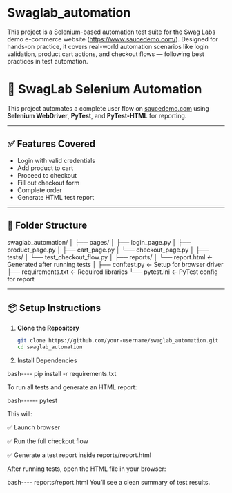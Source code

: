 # Swaglab_automation
This project is a Selenium-based automation test suite for the Swag Labs demo e-commerce website (https://www.saucedemo.com/). Designed for hands-on practice, it covers real-world automation scenarios like login validation, product cart actions, and checkout flows — following best practices in test automation.

# 🧪 SwagLab Selenium Automation

This project automates a complete user flow on [saucedemo.com](https://www.saucedemo.com) using **Selenium WebDriver**, **PyTest**, and **PyTest-HTML** for reporting.

---

## ✅ Features Covered

- Login with valid credentials
- Add product to cart
- Proceed to checkout
- Fill out checkout form
- Complete order
- Generate HTML test report

---

## 📁 Folder Structure

swaglab_automation/
│
├── pages/
│ ├── login_page.py
│ ├── product_page.py
│ ├── cart_page.py
│ └── checkout_page.py
│
├── tests/
│ └── test_checkout_flow.py
│
├── reports/
│ └── report.html ← Generated after running tests
│
├── conftest.py ← Setup for browser driver
├── requirements.txt ← Required libraries
└── pytest.ini ← PyTest config for report

---

## 📦 Setup Instructions

1. **Clone the Repository**
   ```bash
   git clone https://github.com/your-username/swaglab_automation.git
   cd swaglab_automation

2. Install Dependencies

bash----
pip install -r requirements.txt

To run all tests and generate an HTML report:

bash------
pytest  

This will:

✅ Launch browser

✅ Run the full checkout flow

✅ Generate a test report inside reports/report.html


After running tests, open the HTML file in your browser:

bash----
reports/report.html
You’ll see a clean summary of test results.
